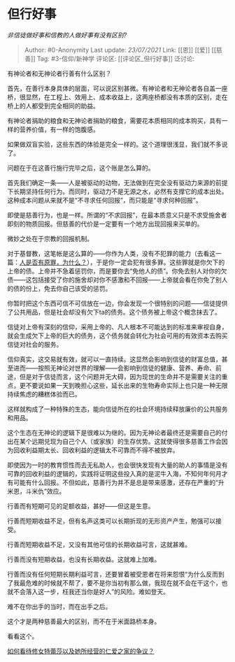 # 但行好事
*非信徒做好事和信教的人做好事有没有区别?*

> Author: #0-Anonymity
> Last update: *23/07/2021*
> Link: [[恩]] [[爱]] [[慈善]]
> Tag: #3-信仰/新神学
> 评论区: [[评论区_但行好事]]
> 泛讨论:

有神论者和无神论者行善有什么区别？

首先，在善行本身具体的层面，可以说区别甚微。有神论者和无神论者各自盖一座桥，很显然，在工程上、效用上、成本收益上，这两座桥都没有本质的区别，走在桥上的人都受到完全相同的助益。

有神论者捐助的粮食和无神论者捐助的粮食，需要花本质相同的成本购买，具有一样的营养价值，有一样的饱腹感。

如果做双盲实验，这些东西的体验是完全一样的。这个道理很浅显，我们就不多说了。

问题在于在这善行施行完毕之后，这个账是怎么算的。

首先我们确定一条——人是被驱动的动物，无法做到在完全没有驱动力来源的前提下长期坚持任何行为。而同时，驱动力不是无源之水，必然有支撑它的成本出处。这种成本问题从来就不是“不寻求任何回报”，而只能是“寻求何种回报”。

即使是慈善行为，也是一样。所谓的“不求回报”，在最本质意义只是不求受施舍者即刻的物质回报。但慈善的代价是一定要有一个地方出现回报来买单的。

微妙之处在于宗教的回报机制。

对于基督教，这笔帐是这么算的——你作为人类，没有不犯罪的能力（去看这一篇：[人是否有原罪，为什么？](https://www.zhihu.com/question/20760322/answer/588405939)），于是你一定会犯有很多罪。这些罪就是你欠下的上帝的债。上帝并不急着惩罚你，而是要你去“免他人的债”。你免去别人对你的欠债——这包括接受了你的施舍却对你不感激和不回报——上帝就会看在你免了别人的债的份上，免去你自己该受的惩罚。

你暂时把这个东西可信不可信放在一边，你会发现一个很特别的问题——信徒提供了公共用品，但是社会却没有欠下ta的债务。这个债务被上帝这个概念抹去了。

信徒对上帝有深刻的信仰，采用上帝的、凡人根本不可能达到的标准来审视自身，就会生成欠下上帝的巨大的债务，这个债务就会转化为社会可用的有效资本去购买信徒对社会的服务。

信仰真实，这交易就有效，就可以一直持续。这显然会影响到信徒的财富总值，甚至进而——按照无神论对世界的理解——会影响到信徒的健康、营养、寿命、前途，但是对于信徒而言，这个问题并无大碍，因为现世的生命并不是需要关注的重点，更不要说如果一天到晚担心这些，延长出来的生物寿命实际上也只是一种无限持续焦虑的糟糕体验而已。

这样就构成了一种特殊的生态，能向信徒所在的社会环境持续释放廉价的公共服务和用品。

这个生态在无神论的逻辑下是很难以为继的。因为无神论者最终还是需要自己的付出在某个远期兑现为自己个人（或家族）的生存优势。这就使得很多慈善工作会因为回收利益期太长、回收利益的逻辑太不可靠而不得不被放弃。

即使因为一时的教育惯性而去无私助人，也会很快发现有大量的助人的事情是没有可靠的回收利益的逻辑的，实践将证明这些投入真的是泥牛入海，不知何年何月才有可能有什么回报。不但如此，慈善行为并不是总是带来感激，还存在严重的“升米恩，斗米仇”效应。

行善而有短期可见的足额收益，甚好——但这是生意。

行善而短期收益不足，但有名声这类可以长期折现的无形资产产生，勉强可以接受。

行善而短期收益不足，又没有其他可信的长期收益可言，这就甚难。

行善而没有短期收益，也没有长期收益。这就难上加难。

行善而没有任何短期长期利益可言，还要冒着被受恩者在将来怨恨“为什么反而到了我最危难的时候就不帮了，要不是你当初有那么做，我现在就不会在干这个，也就不会落入这一步，枉我还当你是好人”的风险。难如登天。

难不在你出手的当时，而在出手之后。

这个才是两种慈善最大的区别，而不在于米面路桥本身。

看看这个。

[如何看待修女特蕾莎以及她所经营的仁爱之家的争议？](https://www.zhihu.com/question/24064243/answer/533635981)
